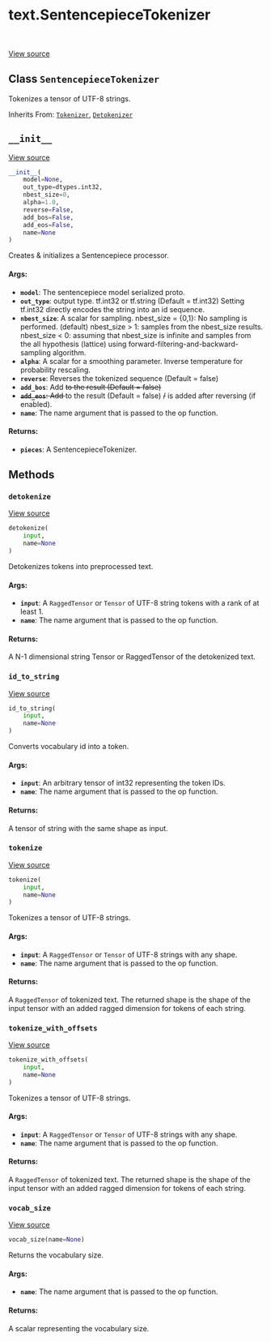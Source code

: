 <div itemscope itemtype="http://developers.google.com/ReferenceObject">
<meta itemprop="name" content="text.SentencepieceTokenizer" />
<meta itemprop="path" content="Stable" />
<meta itemprop="property" content="__init__"/>
<meta itemprop="property" content="detokenize"/>
<meta itemprop="property" content="id_to_string"/>
<meta itemprop="property" content="tokenize"/>
<meta itemprop="property" content="tokenize_with_offsets"/>
<meta itemprop="property" content="vocab_size"/>
</div>

# text.SentencepieceTokenizer

<table class="tfo-notebook-buttons tfo-api" align="left">
</table>

<a target="_blank" href="https://github.com/tensorflow/text/tree/master/tensorflow_text/python/ops/sentencepiece_tokenizer.py">View
source</a>

## Class `SentencepieceTokenizer`

Tokenizes a tensor of UTF-8 strings.

Inherits From: [`Tokenizer`](../text/Tokenizer.md),
[`Detokenizer`](../text/Detokenizer.md)

<!-- Placeholder for "Used in" -->

<h2 id="__init__"><code>__init__</code></h2>

<a target="_blank" href="https://github.com/tensorflow/text/tree/master/tensorflow_text/python/ops/sentencepiece_tokenizer.py">View
source</a>

```python
__init__(
    model=None,
    out_type=dtypes.int32,
    nbest_size=0,
    alpha=1.0,
    reverse=False,
    add_bos=False,
    add_eos=False,
    name=None
)
```

Creates & initializes a Sentencepiece processor.

#### Args:

*   <b>`model`</b>: The sentencepiece model serialized proto.
*   <b>`out_type`</b>: output type. tf.int32 or tf.string (Default = tf.int32)
    Setting tf.int32 directly encodes the string into an id sequence.
*   <b>`nbest_size`</b>: A scalar for sampling. nbest_size = {0,1}: No sampling
    is performed. (default) nbest_size > 1: samples from the nbest_size results.
    nbest_size < 0: assuming that nbest_size is infinite and samples from the
    all hypothesis (lattice) using forward-filtering-and-backward-sampling
    algorithm.
*   <b>`alpha`</b>: A scalar for a smoothing parameter. Inverse temperature for
    probability rescaling.
*   <b>`reverse`</b>: Reverses the tokenized sequence (Default = false)
*   <b>`add_bos`</b>: Add <s> to the result (Default = false)
*   <b>`add_eos`</b>: Add </s> to the result (Default = false) <s>/</s> is added
    after reversing (if enabled).
*   <b>`name`</b>: The name argument that is passed to the op function.

#### Returns:

*   <b>`pieces`</b>: A SentencepieceTokenizer.

## Methods

<h3 id="detokenize"><code>detokenize</code></h3>

<a target="_blank" href="https://github.com/tensorflow/text/tree/master/tensorflow_text/python/ops/sentencepiece_tokenizer.py">View
source</a>

```python
detokenize(
    input,
    name=None
)
```

Detokenizes tokens into preprocessed text.

#### Args:

*   <b>`input`</b>: A `RaggedTensor` or `Tensor` of UTF-8 string tokens with a
    rank of at least 1.
*   <b>`name`</b>: The name argument that is passed to the op function.

#### Returns:

A N-1 dimensional string Tensor or RaggedTensor of the detokenized text.

<h3 id="id_to_string"><code>id_to_string</code></h3>

<a target="_blank" href="https://github.com/tensorflow/text/tree/master/tensorflow_text/python/ops/sentencepiece_tokenizer.py">View
source</a>

```python
id_to_string(
    input,
    name=None
)
```

Converts vocabulary id into a token.

#### Args:

*   <b>`input`</b>: An arbitrary tensor of int32 representing the token IDs.
*   <b>`name`</b>: The name argument that is passed to the op function.

#### Returns:

A tensor of string with the same shape as input.

<h3 id="tokenize"><code>tokenize</code></h3>

<a target="_blank" href="https://github.com/tensorflow/text/tree/master/tensorflow_text/python/ops/sentencepiece_tokenizer.py">View
source</a>

```python
tokenize(
    input,
    name=None
)
```

Tokenizes a tensor of UTF-8 strings.

#### Args:

*   <b>`input`</b>: A `RaggedTensor` or `Tensor` of UTF-8 strings with any
    shape.
*   <b>`name`</b>: The name argument that is passed to the op function.

#### Returns:

A `RaggedTensor` of tokenized text. The returned shape is the shape of the input
tensor with an added ragged dimension for tokens of each string.

<h3 id="tokenize_with_offsets"><code>tokenize_with_offsets</code></h3>

<a target="_blank" href="https://github.com/tensorflow/text/tree/master/tensorflow_text/python/ops/sentencepiece_tokenizer.py">View
source</a>

```python
tokenize_with_offsets(
    input,
    name=None
)
```

Tokenizes a tensor of UTF-8 strings.

#### Args:

*   <b>`input`</b>: A `RaggedTensor` or `Tensor` of UTF-8 strings with any
    shape.
*   <b>`name`</b>: The name argument that is passed to the op function.

#### Returns:

A `RaggedTensor` of tokenized text. The returned shape is the shape of the input
tensor with an added ragged dimension for tokens of each string.

<h3 id="vocab_size"><code>vocab_size</code></h3>

<a target="_blank" href="https://github.com/tensorflow/text/tree/master/tensorflow_text/python/ops/sentencepiece_tokenizer.py">View
source</a>

```python
vocab_size(name=None)
```

Returns the vocabulary size.

#### Args:

*   <b>`name`</b>: The name argument that is passed to the op function.

#### Returns:

A scalar representing the vocabulary size.
